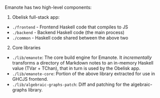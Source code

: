 Emanote has two high-level components:

1. Obelisk full-stack app:
  - `./frontend` - Frontend Haskell code that compiles to JS
  - `./backend` - Backend Haskell code (the main process)
  - `./common` - Haskell code shared between the above two
2. Core libraries
  - `./lib/emanote`: The core build engine for Emanote. It *incrementally* transforms a directory of Markdown notes to an in-memory Haskell value (TVar + TChan), that in turn is used by the Obelisk app.
  - `./lib/emanote-core`: Portion of the above library extracted for use in GHCJS frontend.
  - `./lib/algebraic-graphs-patch`: Diff and patching for the algebraic-graphs library.
